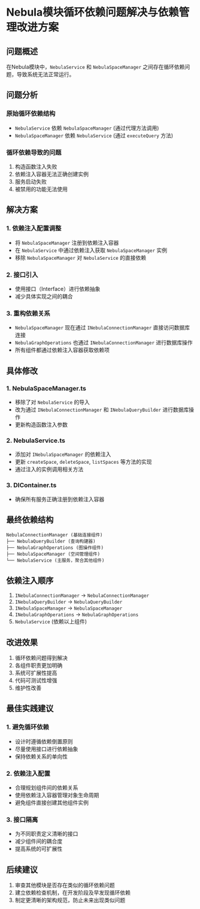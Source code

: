 # Nebula模块循环依赖问题解决与依赖管理改进方案

## 问题概述

在Nebula模块中，`NebulaService` 和 `NebulaSpaceManager` 之间存在循环依赖问题，导致系统无法正常运行。

## 问题分析

### 原始循环依赖结构
- `NebulaService` 依赖 `NebulaSpaceManager` (通过代理方法调用)
- `NebulaSpaceManager` 依赖 `NebulaService` (通过 `executeQuery` 方法)

### 循环依赖导致的问题
1. 构造函数注入失败
2. 依赖注入容器无法正确创建实例
3. 服务启动失败
4. 被禁用的功能无法使用

## 解决方案

### 1. 依赖注入配置调整
- 将 `NebulaSpaceManager` 注册到依赖注入容器
- 在 `NebulaService` 中通过依赖注入获取 `NebulaSpaceManager` 实例
- 移除 `NebulaSpaceManager` 对 `NebulaService` 的直接依赖

### 2. 接口引入
- 使用接口（Interface）进行依赖抽象
- 减少具体实现之间的耦合

### 3. 重构依赖关系
- `NebulaSpaceManager` 现在通过 `INebulaConnectionManager` 直接访问数据库连接
- `NebulaGraphOperations` 也通过 `INebulaConnectionManager` 进行数据库操作
- 所有组件都通过依赖注入容器获取依赖项

## 具体修改

### 1. NebulaSpaceManager.ts
- 移除了对 `NebulaService` 的导入
- 改为通过 `INebulaConnectionManager` 和 `INebulaQueryBuilder` 进行数据库操作
- 更新构造函数注入参数

### 2. NebulaService.ts
- 添加对 `INebulaSpaceManager` 的依赖注入
- 更新 `createSpace`, `deleteSpace`, `listSpaces` 等方法的实现
- 通过注入的实例调用相关方法

### 3. DIContainer.ts
- 确保所有服务正确注册到依赖注入容器

## 最终依赖结构

```
NebulaConnectionManager (基础连接组件)
├── NebulaQueryBuilder (查询构建器)
├── NebulaGraphOperations (图操作组件) 
├── NebulaSpaceManager (空间管理组件)
└── NebulaService (主服务，聚合其他组件)
```

## 依赖注入顺序

1. `INebulaConnectionManager` → `NebulaConnectionManager`
2. `INebulaQueryBuilder` → `NebulaQueryBuilder`
3. `INebulaSpaceManager` → `NebulaSpaceManager`
4. `INebulaGraphOperations` → `NebulaGraphOperations`
5. `NebulaService` (依赖以上组件)

## 改进效果

1. 循环依赖问题得到解决
2. 各组件职责更加明确
3. 系统可扩展性提高
4. 代码可测试性增强
5. 维护性改善

## 最佳实践建议

### 1. 避免循环依赖
- 设计时遵循依赖倒置原则
- 尽量使用接口进行依赖抽象
- 保持依赖关系的单向性

### 2. 依赖注入配置
- 合理规划组件间的依赖关系
- 使用依赖注入容器管理对象生命周期
- 避免组件直接创建其他组件实例

### 3. 接口隔离
- 为不同职责定义清晰的接口
- 减少组件间的耦合度
- 提高系统的可扩展性

## 后续建议

1. 审查其他模块是否存在类似的循环依赖问题
2. 建立依赖检查机制，在开发阶段及早发现循环依赖
3. 制定更清晰的架构规范，防止未来出现类似问题